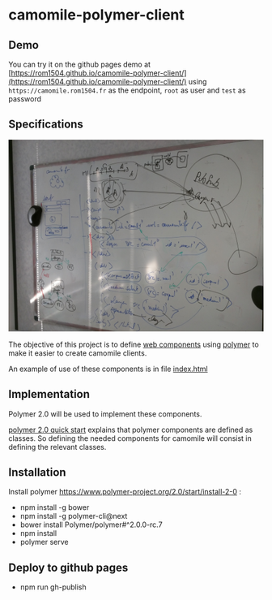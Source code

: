 # camomile-polymer-client

## Demo

You can try it on the github pages demo at [https://rom1504.github.io/camomile-polymer-client/](https://rom1504.github.io/camomile-polymer-client/)
using `https://camomile.rom1504.fr` as the endpoint, `root` as user and `test` as password

## Specifications

![specifications](specifications.jpg)

The objective of this project is to define [web components](https://www.webcomponents.org/) using [polymer](https://www.polymer-project.org/)
to make it easier to create camomile clients.

An example of use of these components is in file [index.html](index.html)

## Implementation

Polymer 2.0 will be used to implement these components.

[polymer 2.0 quick start](https://www.polymer-project.org/2.0/start/quick-tour) explains that polymer components are defined as classes.
So defining the needed components for camomile will consist in defining the relevant classes.

## Installation

Install polymer https://www.polymer-project.org/2.0/start/install-2-0 :

* npm install -g bower
* npm install -g polymer-cli@next
* bower install Polymer/polymer#^2.0.0-rc.7
* npm install
* polymer serve

## Deploy to github pages

* npm run gh-publish

